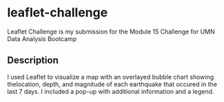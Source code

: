 # leaflet-challenge
Leaflet Challenge is my submission for the Module 15 Challenge for UMN Data Analysis Bootcamp

## Description
I used Leaflet to visualize a map with an overlayed bubble chart showing thelocation, depth, and magnitude of each earthquake that occured in the last 7 days. I included a pop-up with additional information and a legend.

